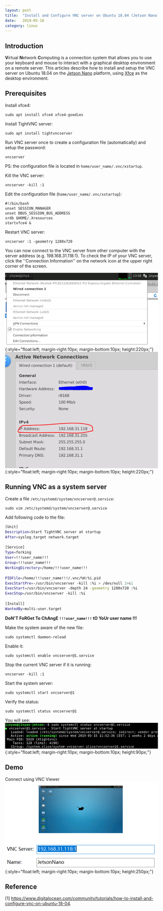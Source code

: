```yaml
---
layout: post
title:  "Install and Configure VNC server on Ubuntu 18.04 (Jetson Nano)"
date:   2019-05-16
category: linux
---
```

## Introduction
**V**irtual **N**etwork **C**omputing is a connection system that allows you to use your keyboard and mouse to interact with a graphical desktop environment on a remote server. This articles describe how to install and setup the VNC server on Ubuntu 18.04 on the [Jetson Nano](https://developer.nvidia.com/embedded/buy/jetson-nano-devkit) platform, using [Xfce](https://www.xfce.org/) as the desktop environment.

## Prerequisites
Install xfce4:
```
sudo apt install xfce4 xfce4-goodies
```
Install TightVNC server:
```
sudo apt install tightvncserver
```
Run VNC server once to create a configuration file (automatically) and setup the password:
```
vncserver
```
PS: the configuration file is located in ```home/user_name/.vnc/xstartup```.  

Kill the VNC server:
```
vncserver -kill :1
```

Edit the configuration file (```home/user_name/.vnc/xstartup```):
```
#!/bin/bash
unset SESSION_MANAGER
unset DBUS_SESSION_BUS_ADDRESS
xrdb $HOME/.Xresources
startxfce4 &
```
Restart VNC server:
```
vncserver :1 -geometry 1280x720
```
You can now connect to the VNC server from other computer with the server address (e.g. 198.168.31.118:1). To check the IP of your VNC server, click the ''Connection Information'' on the network icon at the upper right corner of the screen.  

![](/assets/2019-05-16/ip2.PNG){:style="float:left; margin-right:10px; margin-bottom:10px; height:220px;"}
![](/assets/2019-05-16/ip1.PNG){:style="float:left; margin-right:10px; margin-bottom:10px; height:220px;"}
<br clear="all" />

## Running VNC as a system server
Create a file `/etc/systemd/system/vncserver@.service`:
```
sudo vim /etc/systemd/system/vncserver@.service
```
Add following code to the file:
```bash
[Unit]
Description=Start TightVNC server at startup
After=syslog.target network.target

[Service]
Type=forking
User=!!!user_name!!!
Group=!!!user_name!!!
WorkingDirectory=/home/!!!user_name!!!

PIDFile=/home/!!!user_name!!!/.vnc/%H:%i.pid
ExecStartPre=-/usr/bin/vncserver -kill :%i > /dev/null 2>&1
ExecStart=/usr/bin/vncserver -depth 24 -geometry 1280x720 :%i
ExecStop=/usr/bin/vncserver -kill :%i

[Install]
WantedBy=multi-user.target
```
**DoN'T FoRGet To ChAngE `!!!user_name!!!` tO YoUr user name !!!**

Make the system aware of the new file:
```
sudo systemctl daemon-reload
```
Enable it:
```
sudo systemctl enable vncserver@1.service
```
Stop the current VNC server if it is running:
```
vncserver -kill :1
```
Start the system server:
```
sudo systemctl start vncserver@1
```
Verify the status:
```
sudo systemctl status vncserver@1
```
You will see:  
![](/assets/2019-05-16/vnc-status.PNG){:style="float:left; margin-right:10px; margin-bottom:10px; height:90px;"}<br clear="all" />

## Demo
Connect using VNC Viewer  
![](/assets/2019-05-16/demo.PNG){:style="float:left; margin-right:10px; margin-bottom:10px; height:250px;"}<br clear="all" />

## Reference
[1] https://www.digitalocean.com/community/tutorials/how-to-install-and-configure-vnc-on-ubuntu-18-04.



